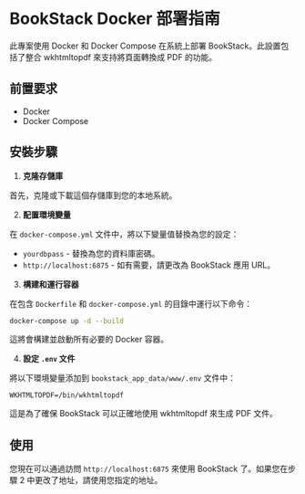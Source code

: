 # BookStack Docker 部署指南

此專案使用 Docker 和 Docker Compose 在系統上部署 BookStack。此設置包括了整合 wkhtmltopdf 來支持將頁面轉換成 PDF 的功能。

## 前置要求

- Docker
- Docker Compose

## 安裝步驟

1. **克隆存儲庫**

首先，克隆或下載這個存儲庫到您的本地系統。

2. **配置環境變量**

在 `docker-compose.yml` 文件中，將以下變量值替換為您的設定：

- `yourdbpass` - 替換為您的資料庫密碼。
- `http://localhost:6875` - 如有需要，請更改為 BookStack 應用 URL。

3. **構建和運行容器**

在包含 `Dockerfile` 和 `docker-compose.yml` 的目錄中運行以下命令：

```sh
docker-compose up -d --build
```

這將會構建並啟動所有必要的 Docker 容器。

4. **設定 `.env` 文件**

將以下環境變量添加到 `bookstack_app_data/www/.env` 文件中：

```env
WKHTMLTOPDF=/bin/wkhtmltopdf
```

這是為了確保 BookStack 可以正確地使用 wkhtmltopdf 來生成 PDF 文件。

## 使用

您現在可以通過訪問 `http://localhost:6875` 來使用 BookStack 了。如果您在步驟 2 中更改了地址，請使用您指定的地址。

